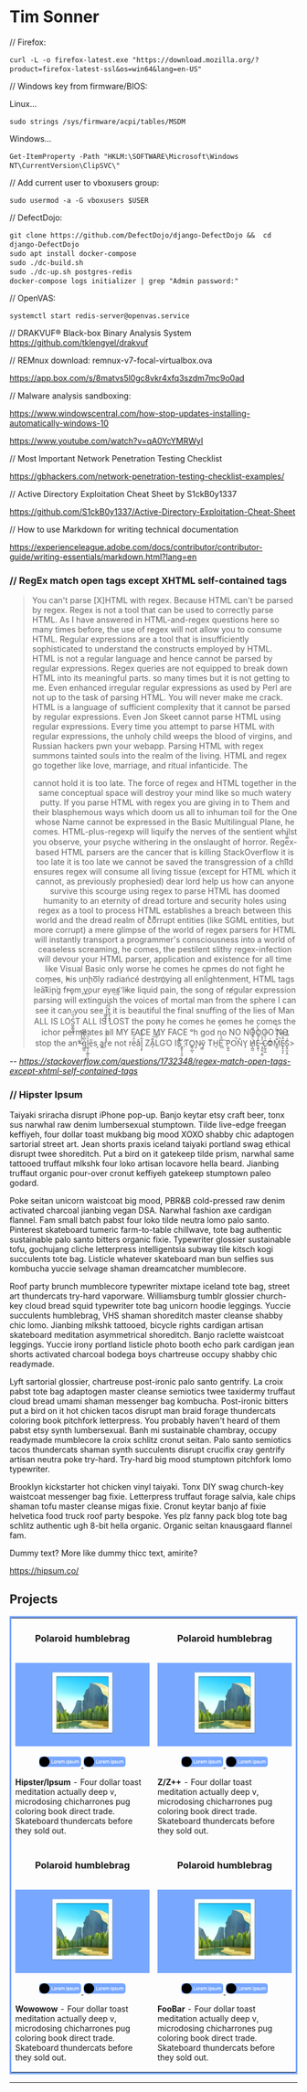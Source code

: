 # Tim Sonner  
 // Firefox: 
 
    curl -L -o firefox-latest.exe "https://download.mozilla.org/?product=firefox-latest-ssl&os=win64&lang=en-US"  
    
 // Windows key from firmware/BIOS:  
 
Linux...  

    sudo strings /sys/firmware/acpi/tables/MSDM  
Windows...  

    Get-ItemProperty -Path "HKLM:\SOFTWARE\Microsoft\Windows NT\CurrentVersion\ClipSVC\"

 // Add current user to vboxusers group:  

    sudo usermod -a -G vboxusers $USER

 // DefectDojo:  

    git clone https://github.com/DefectDojo/django-DefectDojo &&  cd django-DefectDojo
    sudo apt install docker-compose
    sudo ./dc-build.sh
    sudo ./dc-up.sh postgres-redis 
    docker-compose logs initializer | grep "Admin password:"

 // OpenVAS:  

    systemctl start redis-server@openvas.service
    
 // DRAKVUF® Black-box Binary Analysis System  
 https://github.com/tklengyel/drakvuf

 // REMnux download: remnux-v7-focal-virtualbox.ova  

https://app.box.com/s/8matvs5l0gc8vkr4xfq3szdm7mc9o0ad

 // Malware analysis sandboxing:  

https://www.windowscentral.com/how-stop-updates-installing-automatically-windows-10  

https://www.youtube.com/watch?v=qA0YcYMRWyI  

 // Most Important Network Penetration Testing Checklist  
 
https://gbhackers.com/network-penetration-testing-checklist-examples/

 // Active Directory Exploitation Cheat Sheet by S1ckB0y1337
 
https://github.com/S1ckB0y1337/Active-Directory-Exploitation-Cheat-Sheet  

 // How to use Markdown for writing technical documentation  
 
https://experienceleague.adobe.com/docs/contributor/contributor-guide/writing-essentials/markdown.html?lang=en

### // RegEx match open tags except XHTML self-contained tags  
 
>You can't parse [X]HTML with regex. Because HTML can't be parsed by regex. Regex is not a tool that can be used to correctly parse HTML. As I have answered in HTML-and-regex questions here so many times before, the use of regex will not allow you to consume HTML. Regular expressions are a tool that is insufficiently sophisticated to understand the constructs employed by HTML. HTML is not a regular language and hence cannot be parsed by regular expressions. Regex queries are not equipped to break down HTML into its meaningful parts. so many times but it is not getting to me. Even enhanced irregular regular expressions as used by Perl are not up to the task of parsing HTML. You will never make me crack. HTML is a language of sufficient complexity that it cannot be parsed by regular expressions. Even Jon Skeet cannot parse HTML using regular expressions. Every time you attempt to parse HTML with regular expressions, the unholy child weeps the blood of virgins, and Russian hackers pwn your webapp. Parsing HTML with regex summons tainted souls into the realm of the living. HTML and regex go together like love, marriage, and ritual infanticide. The <center> cannot hold it is too late. The force of regex and HTML together in the same conceptual space will destroy your mind like so much watery putty. If you parse HTML with regex you are giving in to Them and their blasphemous ways which doom us all to inhuman toil for the One whose Name cannot be expressed in the Basic Multilingual Plane, he comes. HTML-plus-regexp will liquify the n​erves of the sentient whilst you observe, your psyche withering in the onslaught of horror. Rege̿̔̉x-based HTML parsers are the cancer that is killing StackOverflow it is too late it is too late we cannot be saved the transgression of a chi͡ld ensures regex will consume all living tissue (except for HTML which it cannot, as previously prophesied) dear lord help us how can anyone survive this scourge using regex to parse HTML has doomed humanity to an eternity of dread torture and security holes using regex as a tool to process HTML establishes a breach between this world and the dread realm of c͒ͪo͛ͫrrupt entities (like SGML entities, but more corrupt) a mere glimpse of the world of reg​ex parsers for HTML will ins​tantly transport a programmer's consciousness into a world of ceaseless screaming, he comes, the pestilent slithy regex-infection wil​l devour your HT​ML parser, application and existence for all time like Visual Basic only worse he comes he comes do not fi​ght he com̡e̶s, ̕h̵i​s un̨ho͞ly radiańcé destro҉ying all enli̍̈́̂̈́ghtenment, HTML tags lea͠ki̧n͘g fr̶ǫm ̡yo​͟ur eye͢s̸ ̛l̕ik͏e liq​uid pain, the song of re̸gular exp​ression parsing will exti​nguish the voices of mor​tal man from the sp​here I can see it can you see ̲͚̖͔̙î̩́t̲͎̩̱͔́̋̀ it is beautiful t​he final snuffing of the lie​s of Man ALL IS LOŚ͖̩͇̗̪̏̈́T ALL I​S LOST the pon̷y he comes he c̶̮omes he comes the ich​or permeates all MY FACE MY FACE ᵒh god no NO NOO̼O​O NΘ stop the an​*̶͑̾̾​̅ͫ͏̙̤g͇̫͛͆̾ͫ̑͆l͖͉̗̩̳̟̍ͫͥͨe̠̅s ͎a̧͈͖r̽̾̈́͒͑e n​ot rè̑ͧ̌aͨl̘̝̙̃ͤ͂̾̆ ZA̡͊͠͝LGΌ ISͮ̂҉̯͈͕̹̘̱ TO͇̹̺ͅƝ̴ȳ̳ TH̘Ë͖́̉ ͠P̯͍̭O̚​N̐Y̡ H̸̡̪̯ͨ͊̽̅̾̎Ȩ̬̩̾͛ͪ̈́̀́͘ ̶̧̨̱̹̭̯ͧ̾ͬC̷̙̲̝͖ͭ̏ͥͮ͟Oͮ͏̮̪̝͍M̲̖͊̒ͪͩͬ̚̚͜Ȇ̴̟̟͙̞ͩ͌͝S̨̥̫͎̭ͯ̿̔̀ͅ> 
	
-- <cite>https://stackoverflow.com/questions/1732348/regex-match-open-tags-except-xhtml-self-contained-tags</cite>

### // Hipster Ipsum  
	
Taiyaki sriracha disrupt iPhone pop-up. Banjo keytar etsy craft beer, tonx sus narwhal raw denim lumbersexual stumptown. Tilde live-edge freegan keffiyeh, four dollar toast mukbang big mood XOXO shabby chic adaptogen sartorial street art. Jean shorts praxis iceland taiyaki portland swag ethical disrupt twee shoreditch. Put a bird on it gatekeep tilde prism, narwhal same tattooed truffaut mlkshk four loko artisan locavore hella beard. Jianbing truffaut organic pour-over cronut keffiyeh gatekeep stumptown paleo godard.

Poke seitan unicorn waistcoat big mood, PBR&B cold-pressed raw denim activated charcoal jianbing vegan DSA. Narwhal fashion axe cardigan flannel. Fam small batch pabst four loko tilde neutra lomo palo santo. Pinterest skateboard tumeric farm-to-table chillwave, tote bag authentic sustainable palo santo bitters organic fixie. Typewriter glossier sustainable tofu, gochujang cliche letterpress intelligentsia subway tile kitsch kogi succulents tote bag. Listicle whatever skateboard man bun selfies sus kombucha yuccie selvage shaman dreamcatcher mumblecore.

Roof party brunch mumblecore typewriter mixtape iceland tote bag, street art thundercats try-hard vaporware. Williamsburg tumblr glossier church-key cloud bread squid typewriter tote bag unicorn hoodie leggings. Yuccie succulents humblebrag, VHS shaman shoreditch master cleanse shabby chic lomo. Jianbing mlkshk tattooed, bicycle rights cardigan artisan skateboard meditation asymmetrical shoreditch. Banjo raclette waistcoat leggings. Yuccie irony portland listicle photo booth echo park cardigan jean shorts activated charcoal bodega boys chartreuse occupy shabby chic readymade.

Lyft sartorial glossier, chartreuse post-ironic palo santo gentrify. La croix pabst tote bag adaptogen master cleanse semiotics twee taxidermy truffaut cloud bread umami shaman messenger bag kombucha. Post-ironic bitters put a bird on it hot chicken tacos disrupt man braid forage thundercats coloring book pitchfork letterpress. You probably haven't heard of them pabst etsy synth lumbersexual. Banh mi sustainable chambray, occupy readymade mumblecore la croix schlitz cronut seitan. Palo santo semiotics tacos thundercats shaman synth succulents disrupt crucifix cray gentrify artisan neutra poke try-hard. Try-hard big mood stumptown pitchfork lomo typewriter.

Brooklyn kickstarter hot chicken vinyl taiyaki. Tonx DIY swag church-key waistcoat messenger bag fixie. Letterpress truffaut forage salvia, kale chips shaman tofu master cleanse migas fixie. Cronut keytar banjo af fixie helvetica food truck roof party bespoke. Yes plz fanny pack blog tote bag schlitz authentic ugh 8-bit hella organic. Organic seitan knausgaard flannel fam.

Dummy text? More like dummy thicc text, amirite? 

https://hipsum.co/

## Projects

<!-- <h1 align="center">Projects</h1> -->


<table bordercolor="#77a6fd">
  <tr>
    <td width="50%" valign="top">
      <h3 align="center">Polaroid humblebrag</h3>
        <br />
        <a href="https://hipsum.co" target="_blank" >
            <img src="https://github.com/timsonner/github-profile-markdown-snippets/blob/main/golden-ratio-filler.jpg"/>
        </a>
        <br />
        <p align="center">
          
  <a href="https://hipsum.co">
    <img src="https://github.com/timsonner/github-profile-markdown-snippets/blob/main/logo-link.png"/>
  </a>  
  <a href="https://hipsum.co" target="_blank">
    <img src="https://github.com/timsonner/github-profile-markdown-snippets/blob/main/logo-link.png"/>
  </a>
      </p>
        <p><strong>Hipster/Ipsum</strong> - Four dollar toast meditation actually deep v, microdosing chicharrones pug coloring book direct trade. Skateboard thundercats before they sold out.</p>
    </td>
    <td width="50%" valign="top">
      <h3 align="center">Polaroid humblebrag</h3>
        <br />
        <a href="https://hipsum.co" target="_blank" >
            <img src="https://github.com/timsonner/github-profile-markdown-snippets/blob/main/golden-ratio-filler.jpg"/>
        </a>
        <br />
        <p align="center">
          
  <a href="https://hipsum.co">
    <img src="https://github.com/timsonner/github-profile-markdown-snippets/blob/main/logo-link.png"/>
  </a>  
  <a href="https://hipsum.co" target="_blank">
    <img src="https://github.com/timsonner/github-profile-markdown-snippets/blob/main/logo-link.png"/>
  </a>
      </p>
        <p><strong>Z/Z++</strong> - Four dollar toast meditation actually deep v, microdosing chicharrones pug coloring book direct trade. Skateboard thundercats before they sold out.</p>
    </td> 
  </tr>
  
  <td width="50%" valign="top">
      <h3 align="center">Polaroid humblebrag</h3>
        <br />
        <a href="https://hipsum.co" target="_blank" >
            <img src="https://github.com/timsonner/github-profile-markdown-snippets/blob/main/golden-ratio-filler.jpg"/>
        </a>
        <br />
        <p align="center">
          
  <a href="https://hipsum.co">
    <img src="https://github.com/timsonner/github-profile-markdown-snippets/blob/main/logo-link.png"/>
  </a>  
  <a href="https://hipsum.co" target="_blank">
    <img src="https://github.com/timsonner/github-profile-markdown-snippets/blob/main/logo-link.png"/>
  </a>
      </p>
        <p><strong>Wowowow</strong> - Four dollar toast meditation actually deep v, microdosing chicharrones pug coloring book direct trade. Skateboard thundercats before they sold out.</p>
    </td>
   <td width="50%" valign="top">
      <h3 align="center">Polaroid humblebrag</h3>
        <br />
        <a href="https://hipsum.co" target="_blank" >
            <img src="https://github.com/timsonner/github-profile-markdown-snippets/blob/main/golden-ratio-filler.jpg"/>
        </a>
        <br />
        <p align="center">
          
  <a href="https://hipsum.co">
    <img src="https://github.com/timsonner/github-profile-markdown-snippets/blob/main/logo-link.png"/>
  </a>  
  <a href="https://hipsum.co" target="_blank">
    <img src="https://github.com/timsonner/github-profile-markdown-snippets/blob/main/logo-link.png"/>
  </a>
      </p>
        <p><strong>FooBar</strong> - Four dollar toast meditation actually deep v, microdosing chicharrones pug coloring book direct trade. Skateboard thundercats before they sold out.</p>
    </td>
  </tr>
	
</table>
<hr/>
